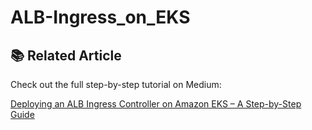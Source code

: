# ALB-Ingress_on_EKS
## 📚 Related Article

Check out the full step-by-step tutorial on Medium:

[Deploying an ALB Ingress Controller on Amazon EKS – A Step-by-Step Guide](https://medium.com/@ravimanchi32/deploying-an-alb-ingress-controller-on-amazon-eks-a-step-by-step-guide-fb520002e1c2)
